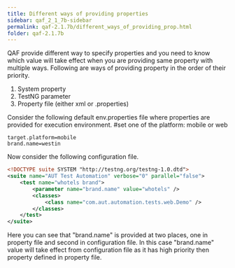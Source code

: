 ```yaml
---
title: Different ways of providing properties
sidebar: qaf_2_1_7b-sidebar
permalink: qaf-2.1.7b/different_ways_of_providing_prop.html
folder: qaf-2.1.7b
---
```



QAF provide different way to specify properties and you need to know which value will take effect when you are providing same property with multiple ways.
Following are ways of providing property in the order of their priority.

1. System property
2. TestNG parameter
3. Property file (either xml or .properties)

Consider the following default env.properties file where properties are provided for execution environment.
#set one of the platform: mobile or web

```properties
target.platform=mobile
brand.name=westin
```

 Now consider the following configuration file.

```xml 
<!DOCTYPE suite SYSTEM "http://testng.org/testng-1.0.dtd">
<suite name="AUT Test Automation" verbose="0" parallel="false">
    <test name="whotels brand">
        <parameter name="brand.name" value="whotels" />
        <classes>
            <class name="com.aut.automation.tests.web.Demo" />
        </classes>
    </test>
</suite>
```

Here you can see that "brand.name" is provided at two places, one in property file and second in configuration file. In this case "brand.name" value will take effect from configuration file as it has high priority then property defined in property file.

 
